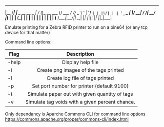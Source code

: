  _____    _                 __  __ _           _      
 |__  /___| |__  _ __ __ _  |  \/  (_)_ __ ___ (_) ___ 
   / // _ \ '_ \| '__/ _` | | |\/| | | '_ ` _ \| |/ __|
  / /|  __/ |_) | | | (_| | | |  | | | | | | | | | (__ 
 /____\___|_.__/|_|  \__,_| |_|  |_|_|_| |_| |_|_|\___|
                                                        

Emulate printing for a Zebra RFID printer to run on a pine64 (or any tcp device for that matter)

Command line options:

| Flag             | Description |
| ---------------- |:-----------:|
|-help             | Display help file |
|-i                | Create png images of the tags printed |
|-l                | Create log file of tags printed |
| -p <Port Number> |  Set port number for printer (default 9100) |
| -t <quantity>    |  Simulate paper out with given quantity of tags |
| -v <chance>      |  Simulate tag voids with a given percent chance. |


Only dependancy is Aparche Commons CLI for command line options
https://commons.apache.org/proper/commons-cli/index.html
